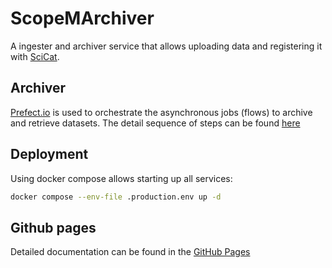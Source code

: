 # ScopeMArchiver

A ingester and archiver service that allows uploading data and registering it with [SciCat](https://scicatproject.github.io).

## Archiver

[Prefect.io](prefect.io) is used to orchestrate the asynchronous jobs (flows) to archive and retrieve datasets. The detail sequence of steps can be found [here](./docs/flows.md)

## Deployment

Using docker compose allows starting up all services:

```bash
docker compose --env-file .production.env up -d
```

## Github pages

Detailed documentation can be  found in the [GitHub Pages](https://swissopenem.github.io/ScopeMArchiver/)